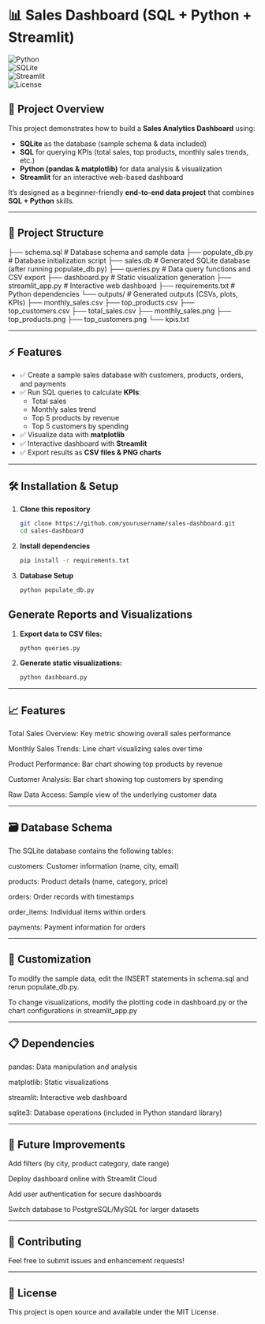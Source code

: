 # 📊 Sales Dashboard (SQL + Python + Streamlit)

![Python](https://img.shields.io/badge/Python-3.8+-blue.svg)  
![SQLite](https://img.shields.io/badge/Database-SQLite-green.svg)  
![Streamlit](https://img.shields.io/badge/UI-Streamlit-red.svg)  
![License](https://img.shields.io/badge/License-MIT-lightgrey.svg)

## 🚀 Project Overview
This project demonstrates how to build a **Sales Analytics Dashboard** using:
- **SQLite** as the database (sample schema & data included)  
- **SQL** for querying KPIs (total sales, top products, monthly sales trends, etc.)  
- **Python (pandas & matplotlib)** for data analysis & visualization  
- **Streamlit** for an interactive web-based dashboard  

It’s designed as a beginner-friendly **end-to-end data project** that combines **SQL + Python** skills.  

---

## 📂 Project Structure

├── schema.sql              # Database schema and sample data
├── populate_db.py          # Database initialization script
├── sales.db                # Generated SQLite database (after running populate_db.py)
├── queries.py              # Data query functions and CSV export
├── dashboard.py            # Static visualization generation
├── streamlit_app.py        # Interactive web dashboard
├── requirements.txt        # Python dependencies
└── outputs/                # Generated outputs (CSVs, plots, KPIs)
    ├── monthly_sales.csv
    ├── top_products.csv
    ├── top_customers.csv
    ├── total_sales.csv
    ├── monthly_sales.png
    ├── top_products.png
    ├── top_customers.png
    └── kpis.txt


---

## ⚡ Features
- ✅ Create a sample sales database with customers, products, orders, and payments  
- ✅ Run SQL queries to calculate **KPIs**:  
  - Total sales  
  - Monthly sales trend  
  - Top 5 products by revenue  
  - Top 5 customers by spending  
- ✅ Visualize data with **matplotlib**  
- ✅ Interactive dashboard with **Streamlit**  
- ✅ Export results as **CSV files & PNG charts**  

---

## 🛠️ Installation & Setup

1. **Clone this repository**
   ```bash
   git clone https://github.com/yourusername/sales-dashboard.git
   cd sales-dashboard
   
2. **Install dependencies**
   ```bash
   pip install -r requirements.txt

3. **Database Setup**
   ```bash
   python populate_db.py

## Generate Reports and Visualizations
1. **Export data to CSV files:**
   ```bash
   python queries.py
2. **Generate static visualizations:**
   ```bash
   python dashboard.py

---

## 📈 Features
Total Sales Overview: Key metric showing overall sales performance

Monthly Sales Trends: Line chart visualizing sales over time

Product Performance: Bar chart showing top products by revenue

Customer Analysis: Bar chart showing top customers by spending

Raw Data Access: Sample view of the underlying customer data

---

## 🗃️ Database Schema
The SQLite database contains the following tables:

customers: Customer information (name, city, email)

products: Product details (name, category, price)

orders: Order records with timestamps

order_items: Individual items within orders

payments: Payment information for orders

---

## 🔧 Customization
To modify the sample data, edit the INSERT statements in schema.sql and rerun populate_db.py.

To change visualizations, modify the plotting code in dashboard.py or the chart configurations in streamlit_app.py

---

## 📋 Dependencies
pandas: Data manipulation and analysis

matplotlib: Static visualizations

streamlit: Interactive web dashboard

sqlite3: Database operations (included in Python standard library)

---

## 🔮 Future Improvements

Add filters (by city, product category, date range)

Deploy dashboard online with Streamlit Cloud

Add user authentication for secure dashboards

Switch database to PostgreSQL/MySQL for larger datasets

---

## 🤝 Contributing
Feel free to submit issues and enhancement requests!

---

## 📄 License
This project is open source and available under the MIT License.

